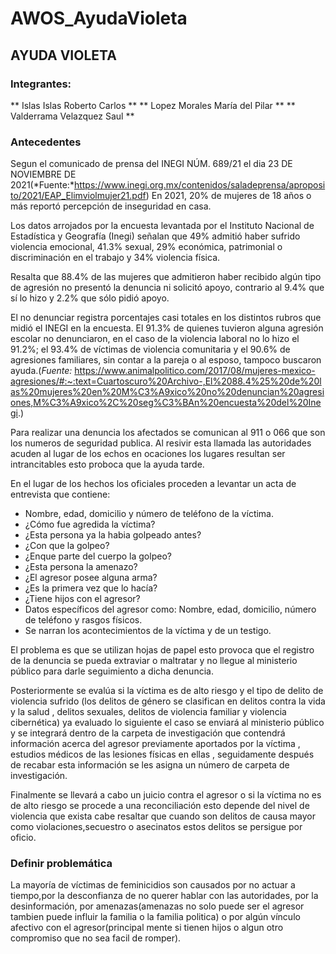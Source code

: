 # AWOS_AyudaVioleta

## AYUDA VIOLETA

### Integrantes: 
** Islas Islas Roberto Carlos **
** Lopez Morales María del Pilar **
** Valderrama Velazquez Saul **

### Antecedentes
Segun el comunicado de prensa  del INEGI NÚM. 689/21 el dia 23 DE NOVIEMBRE DE 2021(*Fuente:*https://www.inegi.org.mx/contenidos/saladeprensa/aproposito/2021/EAP_Elimviolmujer21.pdf)
En 2021, 20% de mujeres de 18 años o más reportó percepción de inseguridad en casa.

Los datos arrojados por la encuesta levantada por el Instituto Nacional de Estadística y Geografía (Inegi) señalan que 49% admitió haber sufrido violencia emocional, 41.3% sexual, 29% económica, patrimonial o discriminación en el trabajo y 34% violencia física.

Resalta que 88.4% de las mujeres que admitieron haber recibido algún tipo de agresión no presentó la denuncia ni solicitó apoyo, contrario al 9.4% que sí lo hizo y 2.2% que sólo pidió apoyo.

El no denunciar registra porcentajes casi totales en los distintos rubros que midió el INEGI en la encuesta. El 91.3% de quienes tuvieron alguna agresión escolar no denunciaron, en el caso de la violencia laboral no lo hizo el  91.2%; el 93.4% de víctimas de violencia comunitaria y el 90.6% de agresiones familiares, sin contar a la pareja o al esposo, tampoco buscaron ayuda.(*Fuente:* https://www.animalpolitico.com/2017/08/mujeres-mexico-agresiones/#:~:text=Cuartoscuro%20Archivo-,El%2088.4%25%20de%20las%20mujeres%20en%20M%C3%A9xico%20no%20denuncian%20agresiones,M%C3%A9xico%2C%20seg%C3%BAn%20encuesta%20del%20Inegi.)

Para realizar una denuncia los afectados se comunican al 911 o 066 que son los numeros de seguridad publica.
Al resivir esta llamada las autoridades acuden al lugar de los echos en ocaciones los lugares resultan ser intrancitables esto proboca que la ayuda tarde.

En el lugar de los hechos los oficiales proceden a levantar un acta de entrevista que contiene:

- Nombre, edad, domicilio y número de teléfono de la víctima.
- ¿Cómo fue agredida la víctima?
- ¿Esta persona ya la habia golpeado antes?
- ¿Con que la golpeo?
- ¿Enque parte del cuerpo la golpeo?
- ¿Esta persona la amenazo?
- ¿El agresor posee alguna arma?
- ¿Es la primera vez que lo hacía?
- ¿Tiene hijos con el agresor?
- Datos específicos del agresor como:
  Nombre, edad, domicilio, número de teléfono y rasgos físicos.
- Se narran los acontecimientos de la víctima y de un testigo.

El problema es que se utilizan hojas de papel esto provoca que el registro de la denuncia se pueda extraviar o maltratar y no llegue al ministerio público para darle seguimiento a dicha denuncia.

Posteriormente se evalúa si la víctima es de alto riesgo y el tipo de delito de violencia sufrido (los delitos de género se clasifican en delitos contra la vida y la salud , delitos sexuales, delitos de violencia familiar y violencia cibernética) ya evaluado lo siguiente el caso se enviará al ministerio público y se integrará dentro de la carpeta de investigación que contendrá información acerca del agresor previamente aportados por la víctima , estudios
médicos de las lesiones físicas en ellas , seguidamente después de recabar esta información se les asigna un número de carpeta de investigación.

Finalmente se llevará a cabo un juicio contra el agresor o si la víctima no es de alto riesgo se procede a una reconciliación esto depende del nivel de violencia que exista cabe resaltar que cuando son delitos de causa mayor como violaciones,secuestro o asecinatos estos delitos se persigue por oficio.



### Definir problemática
La mayoría de víctimas de feminicidios son causados por no actuar a tiempo,por la desconfianza de no querer hablar con las autoridades, por la desinformación, por amenazas(amenazas no solo puede ser el agresor tambien puede influir la familia o la familia politica) o por algún vínculo afectivo con el agresor(principal mente si tienen hijos o algun otro compromiso que no sea facil de romper).


